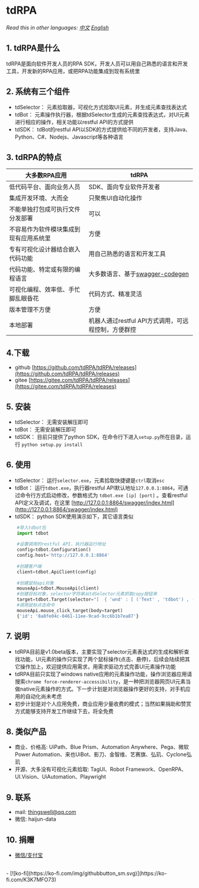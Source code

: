 # tdRPA

*Read this in other languages: [中文](./README_cn.md) [English](./README.md)*


## 1. tdRPA是什么
tdRPA是面向软件开发人员的RPA SDK，开发人员可以用自己熟悉的语言和开发工具，开发新的RPA应用，或把RPA功能集成到现有系统里

## 2. 系统有三个组件
- tdSelector： 元素拾取器，可视化方式拾取UI元素，并生成元素查找表达式
- tdBot： 元素操作执行器，根据tdSelector生成的元素查找表达式，对UI元素进行相应的操作，相关功能以restful API的方式提供
- tdSDK： tdBot的restful API以SDK的方式提供给不同的开发者，支持Java、Python、C#、Nodejs、Javascript等各种语言

## 3. tdRPA的特点
|**大多数RPA应用**   |  **tdRPA** |
| ------------ | ------------ |
|低代码平台、面向业务人员|SDK、面向专业软件开发者|
|集成开发环境、大而全|只聚焦UI自动化操作|
|不能单独打包成可执行文件分发部署|可以|
|不容易作为软件模块集成到现有应用系统里|方便|
|专有可视化设计器结合嵌入代码功能|用自己熟悉的语言和开发工具|
|代码功能、特定或有限的编程语言|大多数语言、基于[swagger-codegen](https://github.com/swagger-api/swagger-codegen "swagger-codegen")|
|可视化编程、效率低、手忙脚乱眼昏花|代码方式、精准灵活|
|版本管理不方便|方便|
|本地部署|机器人通过restful API方式调用，可远程控制，方便群控|

## 4.下载
- github [https://github.com/tdRPA/tdRPA/releases](https://github.com/tdRPA/tdRPA/releases)
- gitee [https://gitee.com/tdRPA/tdRPA/releases](https://gitee.com/tdRPA/tdRPA/releases)

## 5. 安装
- tdSelector： 无需安装解压即可
- tdBot： 无需安装解压即可
- tdSDK： 目前只提供了python SDK，在命令行下进入`setup.py`所在目录，运行 `python setup.py install`

## 6. 使用
- tdSelector： 运行`selector.exe`，元素拾取快捷键是`ctrl`取消`esc`
- tdBot： 运行`tdbot.exe`，执行器restful API默认地址`127.0.0.1:8864`，可通过命令行方式启动修改，参数格式为 `tdbot.exe [ip] [port]` 。查看restful API定义及调试，在这里 [http://127.0.0.1:8864/swagger/index.html](http://127.0.0.1:8864/swagger/index.html)
- tdSDK： python SDK使用演示如下，其它语言类似


```python
    #导入tdbot包
    import tdbot
    
    #设置调用的restful API，执行器运行地址
    config=tdbot.Configuration()
    config.host='http://127.0.0.1:8864'
    
    #创建客户端
    client=tdbot.ApiClient(config)
    
    #创建鼠标api对象
    mouseApi=tdbot.MouseApi(client)
    #创建目标对象，selector字符串从tdSelector元素抓取copy按钮来
    target=tdbot.Target(selector="[  { 'wnd' : [ ('Text' , 'tdbot') , ('aaRole' , '10') , ('App' , 'explorer.exe') ] } ,  { 'ctrl' : [ ('Text' , 'UIRibbonDockTop') , ('aaRole' , '10') ] } ,  { 'ctrl' : [ ('Text' , 'Ribbon') , ('aaRole' , '10') ] } ,  { 'ctrl' : [ ('Text' , 'Ribbon') , ('aaRole' , '10') ] } ,  { 'ctrl' : [ ('aaRole' , '10') ] } ,  { 'ctrl' : [ ('Text' , 'Ribbon') , ('aaRole' , '38') ] } ,  { 'ctrl' : [ ('Text' , '下层功能区') , ('aaRole' , '16') ] } ,  { 'ctrl' : [ ('aaRole' , '10') ] } ,  { 'ctrl' : [ ('Text' , '主页') , ('aaRole' , '38') ] } ,  { 'ctrl' : [ ('Text' , '新建') , ('aaRole' , '22') ] } ,  { 'ctrl' : [ ('Text' , '新建文件夹') , ('aaRole' , '43') ] }]")
    #调用鼠标点击命令
    mouseApi.mouse_click_target(body=target)
    {'id': '8a8fe04c-0461-11ee-9cad-9cc6b1b7ea87'}
```

## 7. 说明
- tdRPA目前是v1.0beta版本，主要实现了selector元素表达式的生成和解析查找功能，UI元素的操作只实现了两个鼠标操作(点击、悬停)，后续会陆续把其它操作加上，欢迎提供应用需求，用需求驱动方式完善UI元素操作功能
- tdRPA目前只实现了windows native应用的元素操作功能，操作浏览器应用请搜索`chrome force-renderer-accessibility`，是一种把浏览器网页UI元素当做native元素操作的方式。下一步计划是对浏览器操作更好的支持，对手机应用的自动化尚未考虑
- 初步计划是对个人应用免费，商业应用少量收费的模式；当然如果捐助和赞赏方式能够支持开发工作继续下去，将全免费

## 8. 类似产品
- 商业、价格高: UiPath、Blue Prism、Automation Anywhere、Pega、微软Power Automation、来也UiBot、影刀、金智维、艺赛旗、弘玑、Cyclone弘玑
- 开源、大多没有可视化元素拾取: TagUI、Robot Framework、OpenRPA、UI.Vision、UiAutomation、Playwright

## 9. 联系
- mail: thingswell@qq.com
- 微信: haijun-data

## 10. 捐赠
- [微信/支付宝](./zan.md)
<br>
- [![ko-fi](https://ko-fi.com/img/githubbutton_sm.svg)](https://ko-fi.com/K3K7MFO73)